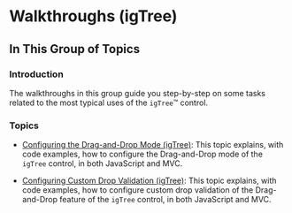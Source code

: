 ﻿<!--
|metadata|
{
    "fileName": "igtree-walkthroughs",
    "controlName": "igTree",
    "tags": ["How Do I","Tips and Tricks"]
}
|metadata|
-->

# Walkthroughs (igTree)

## In This Group of Topics
### Introduction

The walkthroughs in this group guide you step-by-step on some tasks related to the most typical uses of the `igTree`™ control.

### Topics

- [Configuring the Drag-and-Drop Mode (igTree)](igTree-Drag-and-Drop-Configuring-Mode.html): This topic explains, with code examples, how to configure the Drag-and-Drop mode of the `igTree` control, in both JavaScript and MVC.

- [Configuring Custom Drop Validation (igTree)](igTree-Drag-and-Drop-Configuring-Custom-Drop-Validation.html): This topic explains, with code examples, how to configure custom drop validation of the Drag-and-Drop feature of the `igTree` control, in both JavaScript and MVC.





 

 


